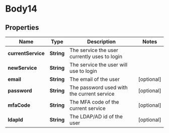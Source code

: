 
# Body14

## Properties
Name | Type | Description | Notes
------------ | ------------- | ------------- | -------------
**currentService** | **String** | The service the user currently uses to login | 
**newService** | **String** | The service the user will use to login | 
**email** | **String** | The email of the user |  [optional]
**password** | **String** | The password used with the current service |  [optional]
**mfaCode** | **String** | The MFA code of the current service |  [optional]
**ldapId** | **String** | The LDAP/AD id of the user |  [optional]



